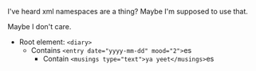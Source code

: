 I've heard xml namespaces are a thing? Maybe I'm supposed to use that.

Maybe I don't care.

- Root element: `<diary>`
  - Contains `<entry date="yyyy-mm-dd" mood="2">`es
    - Contain `<musings type="text">ya yeet</musings>`es
